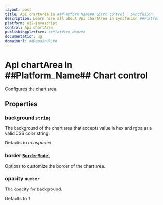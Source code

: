 ```yaml
---
layout: post
title: Api chartArea in ##Platform_Name## Chart control | Syncfusion
description: Learn here all about Api chartArea in Syncfusion ##Platform_Name## Chart control of Syncfusion Essential JS 2 and more.
platform: ej2-javascript
control: Api chartArea 
publishingplatform: ##Platform_Name##
documentation: ug
domainurl: ##DomainURL##
---
```


# Api chartArea in ##Platform_Name## Chart control

Configures the chart area.

## Properties

### background `string`

The background of the chart area that accepts value in hex and rgba as a valid CSS color string..

Defaults to *transparent*

### border [`BorderModel`](./api-borderModel.html)

Options to customize the border of the chart area.

### opacity `number`

The opacity for background.

Defaults to *1*
